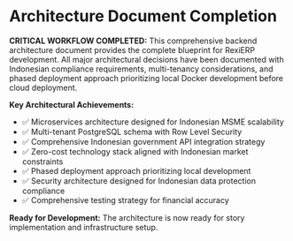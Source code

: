 # Architecture Document Completion

**CRITICAL WORKFLOW COMPLETED:** This comprehensive backend architecture document provides the complete blueprint for RexiERP development. All major architectural decisions have been documented with Indonesian compliance requirements, multi-tenancy considerations, and phased deployment approach prioritizing local Docker development before cloud deployment.

**Key Architectural Achievements:**
- ✅ Microservices architecture designed for Indonesian MSME scalability
- ✅ Multi-tenant PostgreSQL schema with Row Level Security
- ✅ Comprehensive Indonesian government API integration strategy
- ✅ Zero-cost technology stack aligned with Indonesian market constraints
- ✅ Phased deployment approach prioritizing local development
- ✅ Security architecture designed for Indonesian data protection compliance
- ✅ Comprehensive testing strategy for financial accuracy

**Ready for Development:** The architecture is now ready for story implementation and infrastructure setup.